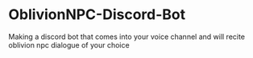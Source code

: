 # OblivionNPC-Discord-Bot
Making a discord bot that comes into your voice channel and will recite oblivion npc dialogue of your choice
